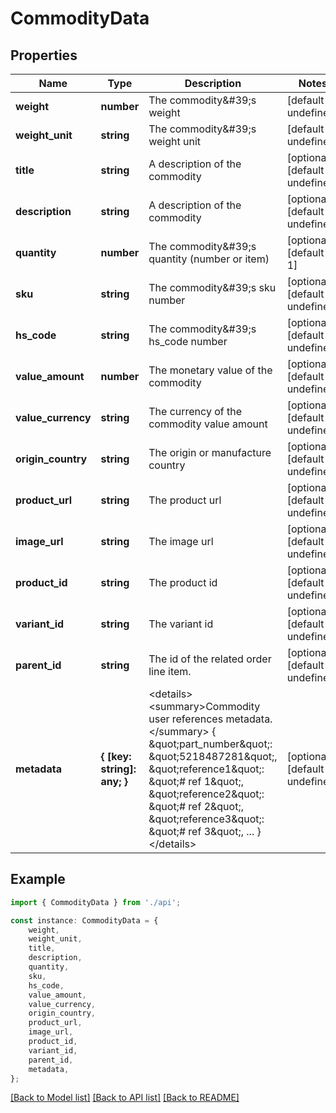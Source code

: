 # CommodityData


## Properties

Name | Type | Description | Notes
------------ | ------------- | ------------- | -------------
**weight** | **number** | The commodity\&#39;s weight | [default to undefined]
**weight_unit** | **string** | The commodity\&#39;s weight unit | [default to undefined]
**title** | **string** | A description of the commodity | [optional] [default to undefined]
**description** | **string** | A description of the commodity | [optional] [default to undefined]
**quantity** | **number** | The commodity\&#39;s quantity (number or item) | [optional] [default to 1]
**sku** | **string** | The commodity\&#39;s sku number | [optional] [default to undefined]
**hs_code** | **string** | The commodity\&#39;s hs_code number | [optional] [default to undefined]
**value_amount** | **number** | The monetary value of the commodity | [optional] [default to undefined]
**value_currency** | **string** | The currency of the commodity value amount | [optional] [default to undefined]
**origin_country** | **string** | The origin or manufacture country | [optional] [default to undefined]
**product_url** | **string** | The product url | [optional] [default to undefined]
**image_url** | **string** | The image url | [optional] [default to undefined]
**product_id** | **string** | The product id | [optional] [default to undefined]
**variant_id** | **string** | The variant id | [optional] [default to undefined]
**parent_id** | **string** | The id of the related order line item. | [optional] [default to undefined]
**metadata** | **{ [key: string]: any; }** | &lt;details&gt;         &lt;summary&gt;Commodity user references metadata.&lt;/summary&gt;          {             \&quot;part_number\&quot;: \&quot;5218487281\&quot;,             \&quot;reference1\&quot;: \&quot;# ref 1\&quot;,             \&quot;reference2\&quot;: \&quot;# ref 2\&quot;,             \&quot;reference3\&quot;: \&quot;# ref 3\&quot;,             ...         }         &lt;/details&gt;          | [optional] [default to undefined]

## Example

```typescript
import { CommodityData } from './api';

const instance: CommodityData = {
    weight,
    weight_unit,
    title,
    description,
    quantity,
    sku,
    hs_code,
    value_amount,
    value_currency,
    origin_country,
    product_url,
    image_url,
    product_id,
    variant_id,
    parent_id,
    metadata,
};
```

[[Back to Model list]](../README.md#documentation-for-models) [[Back to API list]](../README.md#documentation-for-api-endpoints) [[Back to README]](../README.md)
